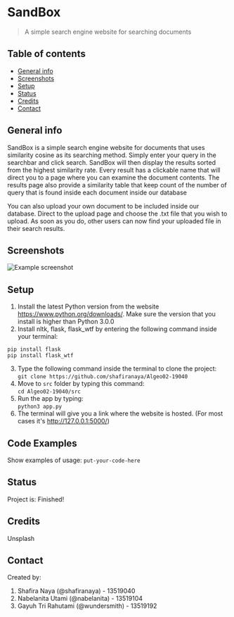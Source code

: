 # SandBox
> A simple search engine website for searching documents

## Table of contents
* [General info](#general-info)
* [Screenshots](#screenshots)
* [Setup](#setup)
* [Status](#status)
* [Credits](#credits)
* [Contact](#contact)

## General info
SandBox is a simple search engine website for documents that uses similarity cosine as its searching method. Simply enter your query in the searchbar and click search. SandBox will then display the results sorted from the highest similarity rate. Every result has a clickable name that will direct you to a page where you can examine the document contents. The results page also provide a similarity table that keep count of the number of query that is found inside each document inside our database

You can also upload your own document to be included inside our database. Direct to the upload page and choose the .txt file that you wish to upload. As soon as you do, other users can now find your uploaded file in their search results.


## Screenshots
![Example screenshot](./img/screenshot.png)

## Setup
1. Install the latest Python version from the website https://www.python.org/downloads/. Make sure the version that you install is higher than Python 3.0.0
2. Install nltk, flask, flask_wtf by entering the following command inside your terminal:<br />
```pip install nltk
pip install flask
pip install flask_wtf
```
3. Type the following command inside the terminal to clone the project: <br />
`git clone https://github.com/shafiranaya/Algeo02-19040`
5. Move to `src` folder by typing this command: <br />
`cd Algeo02-19040/src`
6. Run the app by typing: <br />
`python3 app.py`
7. The terminal will give you a link where the website is hosted. (For most cases it's http://127.0.0.1:5000/)

## Code Examples
Show examples of usage:
`put-your-code-here`

## Status
Project is: Finished!

## Credits
Unsplash

## Contact
Created by:  
1. Shafira Naya (@shafiranaya) - 13519040  
2. Nabelanita Utami (@nabelanita) - 13519104  
3. Gayuh Tri Rahutami (@wundersmith) - 13519192  


